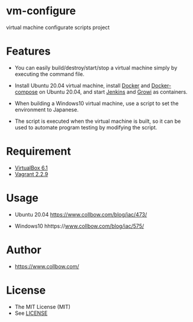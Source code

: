 # vm-configure
virtual machine configurate scripts project

# Features

* You can easily build/destroy/start/stop a virtual machine simply by executing the command file.

* Install Ubuntu 20.04 virtual machine, install [Docker](https://docs.docker.com/engine/) and [Docker-compose](https://docs.docker.com/compose/) on Ubuntu 20.04, and start [Jenkins](https://www.jenkins.io/) and [Growi](https://docs.growi.org/) as containers.

* When building a Windows10 virtual machine, use a script to set the environment to Japanese.

* The script is executed when the virtual machine is built, so it can be used to automate program testing by modifying the script.

# Requirement

* [VirtualBox 6.1](https://www.virtualbox.org/)
* [Vagrant 2.2.9](https://www.vagrantup.com/)

# Usage

- Ubuntu 20.04
https://www.collbow.com/blog/iac/473/

- Windows10
hhttps://www.collbow.com/blog/iac/575/

# Author

* https://www.collbow.com/

# License

* The MIT License (MIT)
* See [LICENSE](LICENSE)
